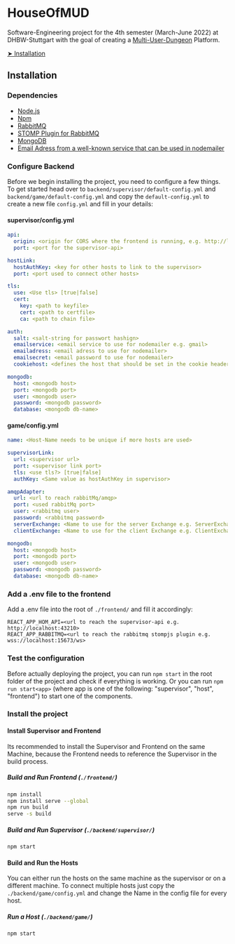 # HouseOfMUD

Software-Engineering project for the 4th semester (March-June 2022) at DHBW-Stuttgart with the goal of creating a [Multi-User-Dungeon](https://wikipedia.org/wiki/Multi_User_Dungeon) Platform.

[➤ Installation](https://github.com/MUD-Game/HouseOfMUD#user-content-installation)

## Installation

### Dependencies

* [Node.js](https://nodejs.org/en/)
* [Npm](https://www.npmjs.com/)
* [RabbitMQ](https://www.rabbitmq.com/)
* [STOMP Plugin for RabbitMQ](https://www.rabbitmq.com/stomp.html)
* [MongoDB](https://www.mongodb.com/)
* [Email Adress from a well-known service that can be used in nodemailer](https://nodemailer.com/smtp/well-known/)

### Configure Backend

Before we begin installing the project, you need to configure a few things. To get started head over to `backend/supervisor/default-config.yml` and `backend/game/default-config.yml` and copy the `default-config.yml` to create a new file `config.yml` and fill in your details:

#### supervisor/config.yml

```yml
api:
  origin: <origin for CORS where the frontend is running, e.g. http://localhost:3000> 
  port: <port for the supervisor-api>

hostLink:
  hostAuthKey: <key for other hosts to link to the supervisor>
  port: <port used to connect other hosts>

tls:
  use: <Use tls> [true|false]
  cert:
    key: <path to keyfile>
    cert: <path to certfile>
    ca: <path to chain file>

auth:
  salt: <salt-string for passwort hashign>
  emailservice: <email service to use for nodemailer e.g. gmail>
  emailadress: <email adress to use for nodemailer>
  emailsecret: <email password to use for nodemailer>
  cookiehost: <defines the host that should be set in the cookie headers e.g. localhost>

mongodb:
  host: <mongodb host>
  port: <mongodb port>
  user: <mongodb user>
  password: <mongodb password>
  database: <mongodb db-name>
```

#### game/config.yml

```yml
name: <Host-Name needs to be unique if more hosts are used>

supervisorLink:
  url: <supervisor url>
  port: <supervisor link port>
  tls: <use tls?> [true|false]
  authKey: <Same value as hostAuthKey in supervisor>

amqpAdapter:
  url: <url to reach rabbitMq/amqp>
  port: <used rabbitMq port>
  user: <rabbitmq user>
  password: <rabbitmq password>
  serverExchange: <Name to use for the server Exchange e.g. ServerExchange>
  clientExchange: <Name to use for the client Exchange e.g. ClientExchange>

mongodb:
  host: <mongodb host>
  port: <mongodb port>
  user: <mongodb user>
  password: <mongodb password>
  database: <mongodb db-name>
```

### Add a .env file to the frontend

Add a .env file into the root of `./frontend/` and fill it accordingly:

```dotenv
REACT_APP_HOM_API=<url to reach the supervisor-api e.g. http://localhost:43210>
REACT_APP_RABBITMQ=<url to reach the rabbitmq stompjs plugin e.g. wss://localhost:15673/ws>
```

### Test the configuration

Before actually deploying the project, you can run `npm start` in the root folder of the project and check if everything is working. Or you can run `npm run start<app>` (where app is one of the following: "supervisor", "host", "frontend") to start one of the components.

### Install the project

#### Install Supervisor and Frontend

Its recommended to install the Supervisor and Frontend on the same Machine, because the Frontend needs to reference the Supervisor in the build process.

##### Build and Run Frontend (`./frontend/`)

```bash
npm install
npm install serve --global
npm run build
serve -s build
```

##### Build and Run Supervisor (`./backend/supervisor/`)

```bash
npm start
```

#### Build and Run the Hosts

You can either run the hosts on the same machine as the supervisor or on a different machine. To connect multiple hosts just copy the `./backend/game/config.yml` and change the Name in the config file for every host.

##### Run a Host (`./backend/game/`)

```bash
npm start
```
